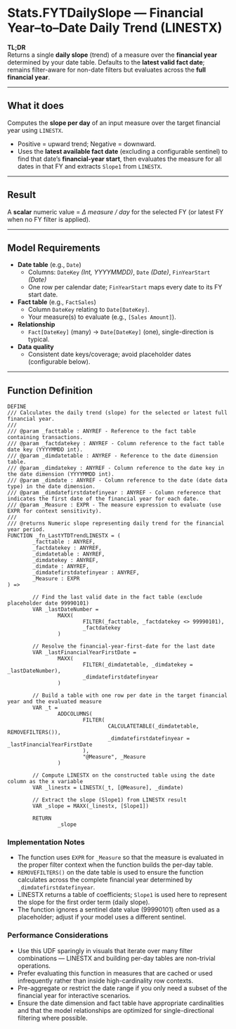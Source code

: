 # Stats.FYTDailySlope — Financial Year–to–Date Daily Trend (LINESTX)

**TL;DR**  
Returns a single **daily slope** (trend) of a measure over the **financial year** determined by your date table. Defaults to the **latest valid fact date**; remains filter-aware for non-date filters but evaluates across the **full financial year**.

---

## What it does
Computes the **slope per day** of an input measure over the target financial year using `LINESTX`.  
- Positive = upward trend; Negative = downward.  
- Uses the **latest available fact date** (excluding a configurable sentinel) to find that date’s **financial-year start**, then evaluates the measure for all dates in that FY and extracts `Slope1` from `LINESTX`.

---

## Result
A **scalar** numeric value = *Δ measure / day* for the selected FY (or latest FY when no FY filter is applied).

---

## Model Requirements
- **Date table** (e.g., `Date`)
  - Columns: `DateKey` *(Int, YYYYMMDD)*, `Date` *(Date)*, `FinYearStart` *(Date)*
  - One row per calendar date; `FinYearStart` maps every date to its FY start date.
- **Fact table** (e.g., `FactSales`)
  - Column `DateKey` relating to `Date[DateKey]`.
  - Your measure(s) to evaluate (e.g., `[Sales Amount]`).
- **Relationship**
  - `Fact[DateKey]` (many) → `Date[DateKey]` (one), single-direction is typical.
- **Data quality**
  - Consistent date keys/coverage; avoid placeholder dates (configurable below).

---

## Function Definition

```dax
DEFINE
/// Calculates the daily trend (slope) for the selected or latest full financial year.
///
/// @param _facttable : ANYREF - Reference to the fact table containing transactions.
/// @param _factdatekey : ANYREF - Column reference to the fact table date key (YYYYMMDD int).
/// @param _dimdatetable : ANYREF - Reference to the date dimension table.
/// @param _dimdatekey : ANYREF - Column reference to the date key in the date dimension (YYYYMMDD int).
/// @param _dimdate : ANYREF - Column reference to the date (date data type) in the date dimension.
/// @param _dimdatefirstdatefinyear : ANYREF - Column reference that indicates the first date of the financial year for each date.
/// @param _Measure : EXPR - The measure expression to evaluate (use EXPR for context sensitivity).
///
/// @returns Numeric slope representing daily trend for the financial year period.
FUNCTION _fn_LastYTDTrendLINESTX = (
        _facttable : ANYREF,
        _factdatekey : ANYREF,
        _dimdatetable : ANYREF,
        _dimdatekey : ANYREF,
        _dimdate : ANYREF,
        _dimdatefirstdatefinyear : ANYREF,
        _Measure : EXPR
) =>

        // Find the last valid date in the fact table (exclude placeholder date 99990101)
        VAR _lastDateNumber =
                MAXX(
                        FILTER(_facttable, _factdatekey <> 99990101),
                        _factdatekey
                )

        // Resolve the financial-year-first-date for the last date
        VAR _lastFinancialYearFirstDate =
                MAXX(
                        FILTER(_dimdatetable, _dimdatekey = _lastDateNumber),
                        _dimdatefirstdatefinyear
                )

        // Build a table with one row per date in the target financial year and the evaluated measure
        VAR _t =
                ADDCOLUMNS(
                        FILTER(
                                CALCULATETABLE(_dimdatetable, REMOVEFILTERS()),
                                _dimdatefirstdatefinyear = _lastFinancialYearFirstDate
                        ),
                        "@Measure", _Measure
                )

        // Compute LINESTX on the constructed table using the date column as the x variable
        VAR _linestx = LINESTX(_t, [@Measure], _dimdate)

        // Extract the slope (Slope1) from LINESTX result
        VAR _slope = MAXX(_linestx, [Slope1])

        RETURN
                _slope
```


### Implementation Notes

- The function uses `EXPR` for `_Measure` so that the measure is evaluated in the proper filter context
    when the function builds the per-day table.
- `REMOVEFILTERS()` on the date table is used to ensure the function calculates across the complete
    financial year determined by `_dimdatefirstdatefinyear`.
- LINESTX returns a table of coefficients; `Slope1` is used here to represent the slope for the first
    order term (daily slope).
- The function ignores a sentinel date value (99990101) often used as a placeholder; adjust if your
    model uses a different sentinel.


### Performance Considerations

- Use this UDF sparingly in visuals that iterate over many filter combinations — LINESTX and
    building per-day tables are non-trivial operations.
- Prefer evaluating this function in measures that are cached or used infrequently rather than inside
    high-cardinality row contexts.
- Pre-aggregate or restrict the date range if you only need a subset of the financial year for
    interactive scenarios.
- Ensure the date dimension and fact table have appropriate cardinalities and that the model
    relationships are optimized for single-directional filtering where possible.



